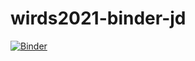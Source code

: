 # wirds2021-binder-jd

[![Binder](https://mybinder.org/badge_logo.svg)](https://mybinder.org/v2/gh/jdziekonski/wirds2021-binder-jd/main?urlpath=rstudio)
